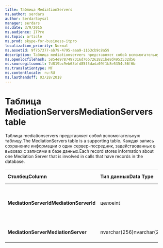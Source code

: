 ```yaml
---
title: Таблица MediationServers
ms.author: serdars
author: SerdarSoysal
manager: serdars
ms.date: 3/9/2015
ms.audience: ITPro
ms.topic: article
ms.prod: skype-for-business-itpro
localization_priority: Normal
ms.assetid: 9f757377-ab79-4795-aaa9-1163cb9c8a59
description: Таблица mediationservers представляет собой вспомогательную таблицу. Каждая запись сохранение информации о один сервер-посредник, задействованных в вызовах с записями в базе данных.
ms.openlocfilehash: 5854e9787497316d76b7262821be8d4953532d56
ms.sourcegitcommit: 7d819bc9eb63bfd85f5dada09f1b8e5354c56f6b
ms.translationtype: MT
ms.contentlocale: ru-RU
ms.lasthandoff: 03/28/2018
---
```

# <a name="mediationservers-table"></a><span data-ttu-id="2eaef-104">Таблица MediationServers</span><span class="sxs-lookup"><span data-stu-id="2eaef-104">MediationServers table</span></span>
 
<span data-ttu-id="2eaef-105">Таблица mediationservers представляет собой вспомогательную таблицу.</span><span class="sxs-lookup"><span data-stu-id="2eaef-105">The MediationServers table is a supporting table.</span></span> <span data-ttu-id="2eaef-106">Каждая запись сохранение информации о один сервер-посредник, задействованных в вызовах с записями в базе данных.</span><span class="sxs-lookup"><span data-stu-id="2eaef-106">Each record stores information about one Mediation Server that is involved in calls that have records in the database.</span></span>
  
|<span data-ttu-id="2eaef-107">**Столбец**</span><span class="sxs-lookup"><span data-stu-id="2eaef-107">**Column**</span></span>|<span data-ttu-id="2eaef-108">**Тип данных**</span><span class="sxs-lookup"><span data-stu-id="2eaef-108">**Data Type**</span></span>|<span data-ttu-id="2eaef-109">**Ключ или индекс**</span><span class="sxs-lookup"><span data-stu-id="2eaef-109">**Key/Index**</span></span>|<span data-ttu-id="2eaef-110">**Сведения**</span><span class="sxs-lookup"><span data-stu-id="2eaef-110">**Details**</span></span>|
|:-----|:-----|:-----|:-----|
|<span data-ttu-id="2eaef-111">**MediationServerId**</span><span class="sxs-lookup"><span data-stu-id="2eaef-111">**MediationServerId**</span></span> <br/> |<span data-ttu-id="2eaef-112">целое</span><span class="sxs-lookup"><span data-stu-id="2eaef-112">int</span></span>  <br/> |<span data-ttu-id="2eaef-113">Primary</span><span class="sxs-lookup"><span data-stu-id="2eaef-113">Primary</span></span>  <br/> |<span data-ttu-id="2eaef-114">Уникальный номер, идентифицирующий этот сервер-посредник.</span><span class="sxs-lookup"><span data-stu-id="2eaef-114">Unique number identifying this Mediation Server.</span></span>  <br/> |
|<span data-ttu-id="2eaef-115">**MediationServer**</span><span class="sxs-lookup"><span data-stu-id="2eaef-115">**MediationServer**</span></span> <br/> |<span data-ttu-id="2eaef-116">nvarchar(256)</span><span class="sxs-lookup"><span data-stu-id="2eaef-116">nvarchar(256)</span></span>  <br/> | <br/> |<span data-ttu-id="2eaef-117">Имя сервера-посредника.</span><span class="sxs-lookup"><span data-stu-id="2eaef-117">Mediation Server name.</span></span>  <br/> |
   

